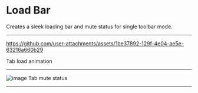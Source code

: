 # Load Bar

Creates a sleek loading bar and mute status for single toolbar mode.

--- 

https://github.com/user-attachments/assets/1be37892-129f-4e04-ae5e-63216a660b29

Tab load animation

---

![image](https://github.com/user-attachments/assets/4ccee435-bc4a-4a35-a7e3-59359b238f9e)
Tab mute status

---


